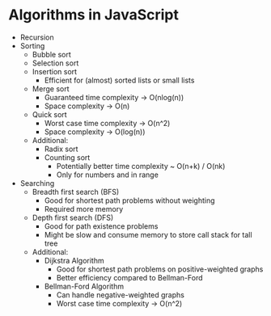# Algorithms in JavaScript

-   Recursion
-   Sorting
    -   Bubble sort
    -   Selection sort
    -   Insertion sort
        -   Efficient for (almost) sorted lists or small lists
    -   Merge sort
        -   Guaranteed time complexity -> O(nlog(n))
        -   Space complexity -> O(n)
    -   Quick sort
        -   Worst case time complexity -> O(n^2)
        -   Space complexity -> O(log(n))
    -   Additional:
        -   Radix sort
        -   Counting sort
            -   Potentially better time complexity ~ O(n+k) / O(nk)
            -   Only for numbers and in range
-   Searching
    -   Breadth first search (BFS)
        -   Good for shortest path problems without weighting
        -   Required more memory
    -   Depth first search (DFS)
        -   Good for path existence problems
        -   Might be slow and consume memory to store call stack for tall tree
    -   Additional:
        -   Dijkstra Algorithm
            -   Good for shortest path problems on positive-weighted graphs
            -   Better efficiency compared to Bellman-Ford
        -   Bellman-Ford Algorithm
            -   Can handle negative-weighted graphs
            -   Worst case time complexity -> O(n^2)
